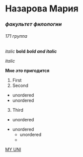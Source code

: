 # Назарова Мария
### *факультет филологии*
###### *171 группа*


*italic*
**bold**
***bold and italic***

_italic_

**Мне _это_ пригодится**

1. First
2. Second
  - unordered
  - unordered
3. Third

+ unordered
* unordered
   * unordered
   *

[MY UNI](https://www.hse.ru/)
